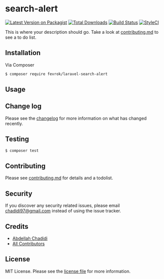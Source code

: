 # search-alert

[![Latest Version on Packagist][ico-version]][link-packagist]
[![Total Downloads][ico-downloads]][link-downloads]
[![Build Status][ico-travis]][link-travis]
[![StyleCI][ico-styleci]][link-styleci]

This is where your description should go. Take a look at [contributing.md](contributing.md) to see a to do list.

## Installation

Via Composer

``` bash
$ composer require fevrok/laravel-search-alert
```

## Usage

## Change log

Please see the [changelog](changelog.md) for more information on what has changed recently.

## Testing

``` bash
$ composer test
```

## Contributing

Please see [contributing.md](contributing.md) for details and a todolist.

## Security

If you discover any security related issues, please email chadidi97@gmail.com instead of using the issue tracker.

## Credits

- [Abdellah Chadidi][link-author]
- [All Contributors][link-contributors]

## License

MIT License. Please see the [license file](license.md) for more information.

[ico-version]: https://img.shields.io/packagist/v/fevrok/laravel-search-alert.svg?style=flat-square
[ico-downloads]: https://img.shields.io/packagist/dt/fevrok/laravel-search-alert.svg?style=flat-square
[ico-travis]: https://img.shields.io/travis/fevrok/laravel-search-alert/master.svg?style=flat-square
[ico-styleci]: https://styleci.io/repos/12345678/shield

[link-packagist]: https://packagist.org/packages/fevrok/laravel-search-alert
[link-downloads]: https://packagist.org/packages/fevrok/laravel-search-alert
[link-travis]: https://travis-ci.org/fevrok/laravel-search-alert
[link-styleci]: https://styleci.io/repos/12345678
[link-author]: https://github.com/fevrok
[link-contributors]: ../../contributors
